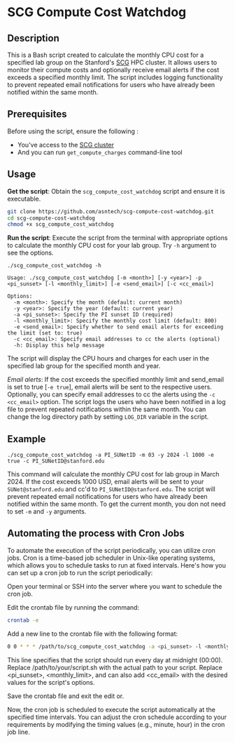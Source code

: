 # SCG Compute Cost Watchdog

## Description
This is a Bash script created to calculate the monthly CPU cost for a specified lab group on the Stanford's [SCG](https://login.scg.stanford.edu/) HPC cluster. It allows users to monitor their compute costs and optionally receive email alerts if the cost exceeds a specified monthly limit. The script includes logging functionality to prevent repeated email notifications for users who have already been notified within the same month.

## Prerequisites
Before using the script, ensure the following :
- You've access to the [SCG cluster](https://login.scg.stanford.edu/)
- And you can run `get_compute_charges` command-line tool

## Usage
**Get the script**: Obtain the `scg_compute_cost_watchdog` script and ensure it is executable.

```bash
git clone https://github.com/asntech/scg-compute-cost-watchdog.git
cd scg-compute-cost-watchdog
chmod +x scg_compute_cost_watchdog
```
**Run the script**: Execute the script from the terminal with appropriate options to calculate the monthly CPU cost for your lab group. Try `-h` argument to see the options.

```
./scg_compute_cost_watchdog -h

Usage: ./scg_compute_cost_watchdog [-m <month>] [-y <year>] -p <pi_sunset> [-l <monthly_limit>] [-e <send_email>] [-c <cc_email>]

Options:
  -m <month>: Specify the month (default: current month)
  -y <year>: Specify the year (default: current year)
  -a <pi_sunset>: Specify the PI sunset ID (required)
  -l <monthly_limit>: Specify the monthly cost limit (default: 800)
  -e <send_email>: Specify whether to send email alerts for exceeding the limit (set to: true)
  -c <cc_email>: Specify email addresses to cc the alerts (optional)
  -h: Display this help message

  ```

The script will display the CPU hours and charges for each user in the specified lab group for the specified month and year.

*Email alerts*: If the cost exceeds the specified monthly limit and send_email is set to true [`-e true`], email alerts will be sent to the respective users. Optionally, you can specify email addresses to cc the alerts using the `-c <cc_email>` option. The script logs the users who have been notified in a log file to prevent repeated notifications within the same month. You can change the log directory path by setting `LOG_DIR` variable in the script.

## Example

```
./scg_compute_cost_watchdog -a PI_SUNetID -m 03 -y 2024 -l 1000 -e true -c PI_SUNetID@stanford.edu
```

This command will calculate the monthly CPU cost for lab group in March 2024. If the cost exceeds 1000 USD, email alerts will be sent to your `SUNet@stanford.edu` and cc'd to `PI_SUNetID@stanford.edu`. The script will prevent repeated email notifications for users who have already been notified within the same month. To get the current month, you don not need to set `-m` and `-y` arguments.

## Automating the process with Cron Jobs
To automate the execution of the script periodically, you can utilize cron jobs. Cron is a time-based job scheduler in Unix-like operating systems, which allows you to schedule tasks to run at fixed intervals. Here's how you can set up a cron job to run the script periodically:

Open your terminal or SSH into the server where you want to schedule the cron job.

Edit the crontab file by running the command:

```bash
crontab -e
```

Add a new line to the crontab file with the following format:

```bash
0 0 * * * /path/to/scg_compute_cost_watchdog -a <pi_sunset> -l <monthly_limit> -e true -c <cc_email>
```

This line specifies that the script should run every day at midnight (00:00).
Replace /path/to/your/script.sh with the actual path to your script.
Replace <pi_sunset>, <monthly_limit>, and can also add <cc_email> with the desired values for the script's options.

Save the crontab file and exit the edit or.

Now, the cron job is scheduled to execute the script automatically at the specified time intervals. You can adjust the cron schedule according to your requirements by modifying the timing values (e.g., minute, hour) in the cron job line.

